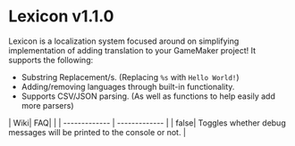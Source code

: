 # Lexicon v1.1.0

Lexicon is a localization system focused around on simplifying implementation of adding translation to your GameMaker project!
It supports the following:

* Substring Replacement/s. (Replacing `%s` with `Hello World!`)
* Adding/removing languages through built-in functionality.
* Supports CSV/JSON parsing. (As well as functions to help easily add more parsers)

| Wiki| FAQ| |
| ------------- | ------------- |
| false| Toggles whether debug messages will be printed to the console or not. |
